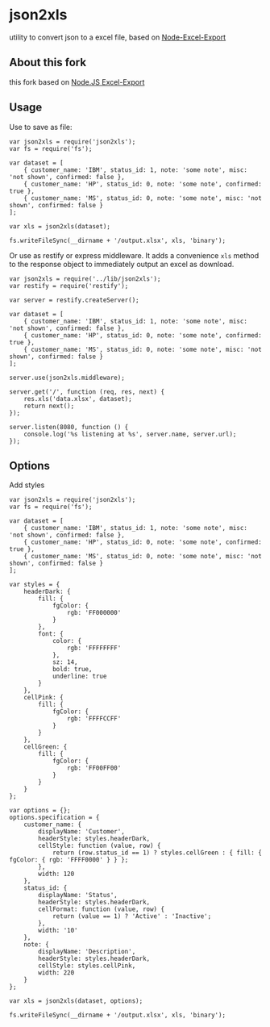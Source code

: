 json2xls
========

utility to convert json to a excel file, based on [Node-Excel-Export](https://github.com/functionscope/Node-Excel-Export)

About this fork
------

this fork based on [Node.JS Excel-Export](https://github.com/andreyan-andreev/node-excel-export)

Usage
------

Use to save as file:

    var json2xls = require('json2xls');
    var fs = require('fs');

    var dataset = [
        { customer_name: 'IBM', status_id: 1, note: 'some note', misc: 'not shown', confirmed: false },
        { customer_name: 'HP', status_id: 0, note: 'some note', confirmed: true },
        { customer_name: 'MS', status_id: 0, note: 'some note', misc: 'not shown', confirmed: false }
    ];

    var xls = json2xls(dataset);

    fs.writeFileSync(__dirname + '/output.xlsx', xls, 'binary');

Or use as restify or express middleware. It adds a convenience `xls` method to the response object to immediately output an excel as download.

    var json2xls = require('../lib/json2xls');
    var restify = require('restify');

    var server = restify.createServer();

    var dataset = [
        { customer_name: 'IBM', status_id: 1, note: 'some note', misc: 'not shown', confirmed: false },
        { customer_name: 'HP', status_id: 0, note: 'some note', confirmed: true },
        { customer_name: 'MS', status_id: 0, note: 'some note', misc: 'not shown', confirmed: false }
    ];

    server.use(json2xls.middleware);

    server.get('/', function (req, res, next) {
        res.xls('data.xlsx', dataset);
        return next();
    });

    server.listen(8080, function () {
        console.log('%s listening at %s', server.name, server.url);
    });

Options
-------

Add styles

    var json2xls = require('json2xls');
    var fs = require('fs');

    var dataset = [
        { customer_name: 'IBM', status_id: 1, note: 'some note', misc: 'not shown', confirmed: false },
        { customer_name: 'HP', status_id: 0, note: 'some note', confirmed: true },
        { customer_name: 'MS', status_id: 0, note: 'some note', misc: 'not shown', confirmed: false }
    ];

    var styles = {
        headerDark: {
            fill: {
                fgColor: {
                    rgb: 'FF000000'
                }
            },
            font: {
                color: {
                    rgb: 'FFFFFFFF'
                },
                sz: 14,
                bold: true,
                underline: true
            }
        },
        cellPink: {
            fill: {
                fgColor: {
                    rgb: 'FFFFCCFF'
                }
            }
        },
        cellGreen: {
            fill: {
                fgColor: {
                    rgb: 'FF00FF00'
                }
            }
        }
    };

    var options = {};
    options.specification = {
        customer_name: {
            displayName: 'Customer',
            headerStyle: styles.headerDark,
            cellStyle: function (value, row) {
                return (row.status_id == 1) ? styles.cellGreen : { fill: { fgColor: { rgb: 'FFFF0000' } } };
            },
            width: 120
        },
        status_id: {
            displayName: 'Status',
            headerStyle: styles.headerDark,
            cellFormat: function (value, row) {
                return (value == 1) ? 'Active' : 'Inactive';
            },
            width: '10'
        },
        note: {
            displayName: 'Description',
            headerStyle: styles.headerDark,
            cellStyle: styles.cellPink,
            width: 220
        }
    };

    var xls = json2xls(dataset, options);

    fs.writeFileSync(__dirname + '/output.xlsx', xls, 'binary');

